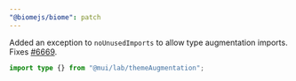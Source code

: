 ```yaml
---
"@biomejs/biome": patch
---
```


Added an exception to `noUnusedImports` to allow type augmentation imports. Fixes [#6669](https://github.com/biomejs/biome/issues/6669).

```ts
import type {} from "@mui/lab/themeAugmentation";
```
